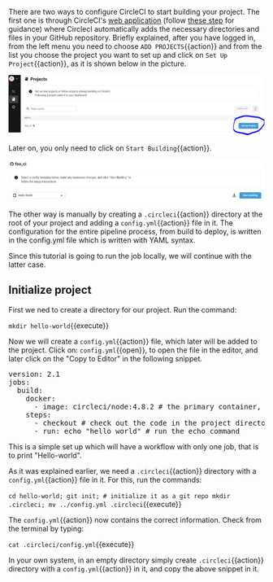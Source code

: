 There are two ways to configure CircleCI to start building your project. The first one is through CircleCI's [web application](https://circleci.com/dashboard) (follow [these step](https://circleci.com/docs/2.0/getting-started/#section=getting-started) for guidance) where CirclecI automatically adds the necessary directories and files in your GitHub repository. Briefly explained, after you have logged in, from the left menu you need to choose `ADD PROJECTS`{{action}} and from the list you choose the project you want to set up and click on `Set Up Project`{{action}}, as it is shown below in the picture.

![ConnectCircleCiToRepo](https://github.com/GiorgosTagkoulis/katacoda-scenarios/raw/master/CircleCI_CLI_Tutorial/assets/CircleCIConnectToRepo.png)

Later on, you only need to click on `Start Building`{{action}}.

![ConnectCircleCiToRepo](https://github.com/GiorgosTagkoulis/katacoda-scenarios/raw/master/CircleCI_CLI_Tutorial/assets/StartBuilding.PNG)

The other way is manually by creating a `.circleci`{{action}} directory at the root of your project and adding a `config.yml`{{action}} file in it. The configuration for the entire pipeline process, from build to deploy, is written in the config.yml file which is written with YAML syntax.

Since this tutorial is going to run the job locally, we will continue with the latter case.

## Initialize project

First we ned to create a directory for our project. Run the command:

`mkdir hello-world`{{execute}}

Now we will create a `config.yml`{{action}} file, which later will be added to the project. Click on: `config.yml`{{open}}, to open the file in the editor, and later click on the "Copy to Editor" in the following snippet. 

<pre class="file" data-filename="./hello-world/.circleci/config.yml" data-target="replace">
version: 2.1
jobs:
  build:
    docker: 
      - image: circleci/node:4.8.2 # the primary container, where your job's commands are run
    steps:
      - checkout # check out the code in the project directory
      - run: echo "hello world" # run the echo command
</pre>

This is a simple set up which will have a workflow with only one job, that is to print "Hello-world".

As it was explained earlier, we need a `.circleci`{{action}} directory with a `config.yml`{{action}} file in it. For this, run the commands:

`cd hello-world;
 git init; # initialize it as a git repo
 mkdir .circleci;
 mv ../config.yml .circleci`{{execute}}

The `config.yml`{{action}} now contains the correct information. Check from the terminal by typing:

`cat .circleci/config.yml`{{execute}}

In your own system, in an empty directory simply create `.circleci`{{action}} directory with a `config.yml`{{action}} in it, and copy the above snippet in it.